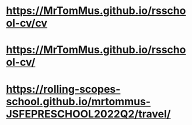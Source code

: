 # https://MrTomMus.github.io/rsschool-cv/cv
# https://MrTomMus.github.io/rsschool-cv/
# https://rolling-scopes-school.github.io/mrtommus-JSFEPRESCHOOL2022Q2/travel/
